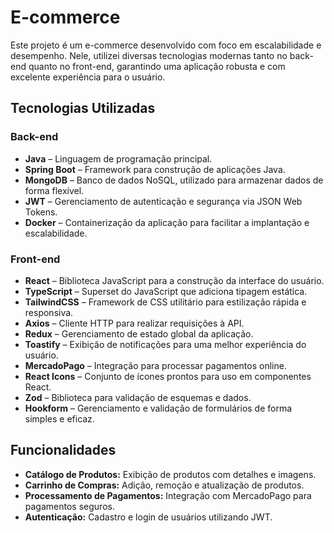 # E-commerce

Este projeto é um e-commerce desenvolvido com foco em escalabilidade e desempenho. Nele, utilizei diversas tecnologias modernas tanto no back-end quanto no front-end, garantindo uma aplicação robusta e com excelente experiência para o usuário.

## Tecnologias Utilizadas

### Back-end
- **Java** – Linguagem de programação principal.
- **Spring Boot** – Framework para construção de aplicações Java.
- **MongoDB** – Banco de dados NoSQL, utilizado para armazenar dados de forma flexível.
- **JWT** – Gerenciamento de autenticação e segurança via JSON Web Tokens.
- **Docker** – Containerização da aplicação para facilitar a implantação e escalabilidade.

### Front-end
- **React** – Biblioteca JavaScript para a construção da interface do usuário.
- **TypeScript** – Superset do JavaScript que adiciona tipagem estática.
- **TailwindCSS** – Framework de CSS utilitário para estilização rápida e responsiva.
- **Axios** – Cliente HTTP para realizar requisições à API.
- **Redux** – Gerenciamento de estado global da aplicação.
- **Toastify** – Exibição de notificações para uma melhor experiência do usuário.
- **MercadoPago** – Integração para processar pagamentos online.
- **React Icons** – Conjunto de ícones prontos para uso em componentes React.
- **Zod** – Biblioteca para validação de esquemas e dados.
- **Hookform** – Gerenciamento e validação de formulários de forma simples e eficaz.

## Funcionalidades

- **Catálogo de Produtos:** Exibição de produtos com detalhes e imagens.
- **Carrinho de Compras:** Adição, remoção e atualização de produtos.
- **Processamento de Pagamentos:** Integração com MercadoPago para pagamentos seguros.
- **Autenticação:** Cadastro e login de usuários utilizando JWT.